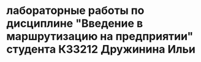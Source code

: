 # лабораторные работы по дисциплине "Введение в маршрутизацию на предприятии" студента К33212 Дружинина Ильи

